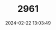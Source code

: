 ---
title: "2961"
category: "Brachygalaxias bullocki"
draft: false
date: 2024-02-22 13:03:49
languages:
  Spanish; Castilian: ["* Puye rojo", "Puye"]
---